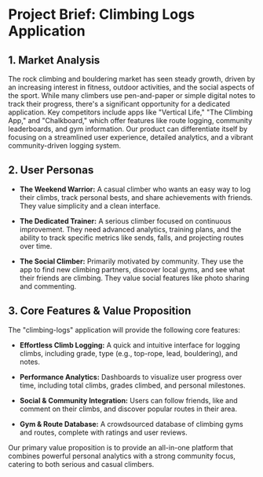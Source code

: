 # Project Brief: Climbing Logs Application

## 1. Market Analysis

The rock climbing and bouldering market has seen steady growth, driven by an
increasing interest in fitness, outdoor activities, and the social aspects of
the sport. While many climbers use pen-and-paper or simple digital notes to
track their progress, there's a significant opportunity for a dedicated application.
Key competitors include apps like "Vertical Life," "The Climbing App,"
and "Chalkboard," which offer features like route logging, community
leaderboards, and gym information. Our product can differentiate itself by
focusing on a streamlined user experience, detailed analytics,
and a vibrant community-driven logging system.

## 2. User Personas

- **The Weekend Warrior:** A casual climber who wants an easy way to log their climbs, track personal bests, and share achievements with friends. They value simplicity and a clean interface.

- **The Dedicated Trainer:** A serious climber focused on continuous improvement. They need advanced analytics, training plans, and the ability to track specific metrics like sends, falls, and projecting routes over time.

- **The Social Climber:** Primarily motivated by community. They use the app to find new climbing partners, discover local gyms, and see what their friends are climbing. They value social features like photo sharing and commenting.

## 3. Core Features & Value Proposition

The "climbing-logs" application will provide the following core features:

- **Effortless Climb Logging:** A quick and intuitive interface for logging climbs, including grade, type (e.g., top-rope, lead, bouldering), and notes.

- **Performance Analytics:** Dashboards to visualize user progress over time, including total climbs, grades climbed, and personal milestones.

- **Social & Community Integration:** Users can follow friends, like and comment on their climbs, and discover popular routes in their area.

- **Gym & Route Database:** A crowdsourced database of climbing gyms and routes, complete with ratings and user reviews.

Our primary value proposition is to provide an all-in-one platform that combines powerful personal analytics with a strong community focus, catering to both serious and casual climbers.
